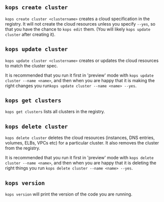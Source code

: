 
## `kops create cluster`

`kops create cluster <clustername>` creates a cloud specification in the registry.  It will not create the cloud resources unless
you specify `--yes`, so that you have the chance to `kops edit` them.  (You will likely `kops update cluster` after
creating it).


## `kops update cluster`

`kops update cluster <clustername>` creates or updates the cloud resources to match the cluster spec.

It is recommended that you run it first in 'preview' mode with `kops update cluster --name <name>`, and then
when you are happy that it is making the right changes you run`kops update cluster --name <name> --yes`.

## `kops get clusters`

`kops get clusters` lists all clusters in the registry.

## `kops delete cluster`

`kops delete cluster` deletes the cloud resources (instances, DNS entries, volumes, ELBs, VPCs etc) for a particular
cluster.  It also removes the cluster from the registry.

It is recommended that you run it first in 'preview' mode with `kops delete cluster --name <name>`, and then
when you are happy that it is deleting the right things you run `kops delete cluster --name <name> --yes`.


## `kops version`

`kops version` will print the version of the code you are running.
